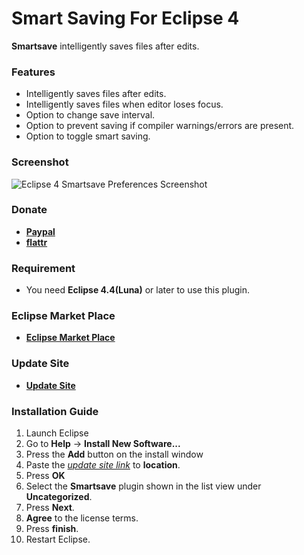 # Smart Saving For Eclipse 4

__Smartsave__ intelligently saves files after edits.

### Features

* Intelligently saves files after edits.
* Intelligently saves files when editor loses focus.
* Option to change save interval.
* Option to prevent saving if compiler warnings/errors are present.
* Option to toggle smart saving.

### Screenshot

![Eclipse 4 Smartsave Preferences Screenshot](https://googledrive.com/host/0Bw1KseIE5s6ceVEwYU44RDhvZlE/)

### Donate

* __[Paypal](https://googledrive.com/host/0Bw1KseIE5s6cTXRJcWZzbTU0Q3c/index.html)__
* __[flattr](https://flattr.com/donation/give/to/mystilleef)__

### Requirement

* You need __Eclipse 4.4(Luna)__ or later to use this plugin.

### Eclipse Market Place

* __[Eclipse Market Place](http://marketplace.eclipse.org/content/smart-save#.UT-KI2ZDtSw)__

### Update Site

* __[Update Site](https://raw.github.com/mystilleef/eclipse4-smartsave-updatesite/master/com.laboki.eclipse.updatesite.smartsave)__

### Installation Guide

1. Launch Eclipse
2. Go to __Help__ -> __Install New Software...__
3. Press the __Add__ button on the install window
4. Paste the *[update site link](https://raw.github.com/mystilleef/eclipse4-smartsave-updatesite/master/com.laboki.eclipse.updatesite.smartsave)* to __location__.
5. Press __OK__
6. Select the __Smartsave__ plugin shown in the list view under __Uncategorized__.
7. Press __Next__.
8. __Agree__ to the license terms.
9. Press __finish__. 
10. Restart Eclipse.

